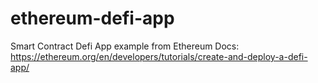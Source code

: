 # ethereum-defi-app
Smart Contract Defi App example from Ethereum Docs: https://ethereum.org/en/developers/tutorials/create-and-deploy-a-defi-app/
